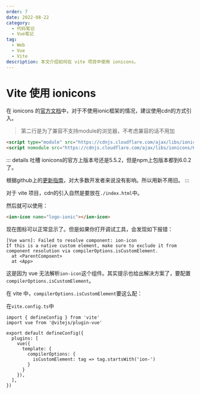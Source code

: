 ```yaml
---
order: 7
date: 2022-08-22
category:
  - 代码笔记
  - Vue笔记
tag:
  - Web
  - Vue
  - Vite
description: 本文介绍如何在 vite 项目中使用 ionicons。
---
```


# Vite 使用 ionicons

在 ionicons 的[官方文档](https://ionic.io/ionicons/usage)中，对于不使用ionic框架的情况，建议使用cdn的方式引入。

> 第二行是为了兼容不支持module的浏览器，不考虑兼容的话不用加

``` html
<script type="module" src="https://cdnjs.cloudflare.com/ajax/libs/ionicons/6.0.2/ionicons/ionicons.esm.min.js"></script>
<script nomodule src="https://cdnjs.cloudflare.com/ajax/libs/ionicons/6.0.2/ionicons.min.js"></script>
```

::: details 吐槽
ionicons的官方上版本号还是5.5.2，但是npm上包版本都到6.0.2了。

根据github上的[更新指南](https://github.com/ionic-team/ionicons/releases/tag/v6.0.0)，对大多数开发者来说没有影响。所以用新不用旧。
:::

对于 vite 项目，cdn的引入自然是要放在`./index.html`中。

然后就可以使用：

```html
<ion-icon name="logo-ionic"></ion-icon>
```

现在图标可以正常显示了。但是如果你打开调试工具，会发现如下报错：

```plain
[Vue warn]: Failed to resolve component: ion-icon
If this is a native custom element, make sure to exclude it from component resolution via compilerOptions.isCustomElement. 
  at <ParentCompoent> 
  at <App>
```

这是因为 vue 无法解析`ion-icon`这个组件。其实提示也给出解决方案了，要配置`compilerOptions.isCustomElement`。

在 vite <Badge type="tip" text="^2.9.x" vertical="middle" />中，`compilerOptions.isCustomElement`要这么配：

在`vite.config.ts`中

```typescript{7-11}
import { defineConfig } from 'vite'
import vue from '@vitejs/plugin-vue'

export default defineConfig({
  plugins: [
    vue({
      template: {
        compilerOptions: {
          isCustomElement: tag => tag.startsWith('ion-')
        }
      }
    }),
  ],
})
```
